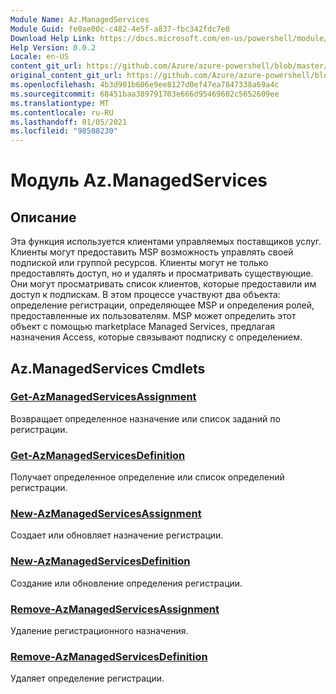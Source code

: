 ```yaml
---
Module Name: Az.ManagedServices
Module Guid: fe0ae00c-c482-4e5f-a837-fbc342fdc7e0
Download Help Link: https://docs.microsoft.com/en-us/powershell/module/az.managedservices
Help Version: 0.0.2
Locale: en-US
content_git_url: https://github.com/Azure/azure-powershell/blob/master/src/ManagedServices/ManagedServices/help/Az.ManagedServices.md
original_content_git_url: https://github.com/Azure/azure-powershell/blob/master/src/ManagedServices/ManagedServices/help/Az.ManagedServices.md
ms.openlocfilehash: 4b3d901b606e9ee8127d0ef47ea7847338a69a4c
ms.sourcegitcommit: 68451baa389791703e666d95469602c5652609ee
ms.translationtype: MT
ms.contentlocale: ru-RU
ms.lasthandoff: 01/05/2021
ms.locfileid: "98508230"
---
```

# Модуль Az.ManagedServices
## Описание
Эта функция используется клиентами управляемых поставщиков услуг. Клиенты могут предоставить MSP возможность управлять своей подпиской или группой ресурсов. Клиенты могут не только предоставлять доступ, но и удалять и просматривать существующие. Они могут просматривать список клиентов, которые предоставили им доступ к подпискам. В этом процессе участвуют два объекта: определение регистрации, определяющее MSP и определения ролей, предоставленные их пользователям. MSP может определить этот объект с помощью marketplace Managed Services, предлагая назначения Access, которые связывают подписку с определением.

## Az.ManagedServices Cmdlets
### [Get-AzManagedServicesAssignment](Get-AzManagedServicesAssignment.md)
Возвращает определенное назначение или список заданий по регистрации.

### [Get-AzManagedServicesDefinition](Get-AzManagedServicesDefinition.md)
Получает определенное определение или список определений регистрации.

### [New-AzManagedServicesAssignment](New-AzManagedServicesAssignment.md)
Создает или обновляет назначение регистрации.

### [New-AzManagedServicesDefinition](New-AzManagedServicesDefinition.md)
Создание или обновление определения регистрации.

### [Remove-AzManagedServicesAssignment](Remove-AzManagedServicesAssignment.md)
Удаление регистрационного назначения.

### [Remove-AzManagedServicesDefinition](Remove-AzManagedServicesDefinition.md)
Удаляет определение регистрации.
